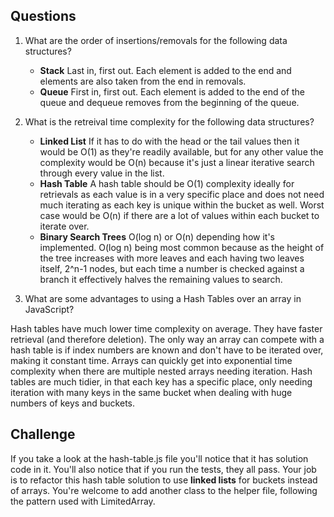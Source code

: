 ## Questions
1. What are the order of insertions/removals for the following data structures?
   - **Stack**
   Last in, first out. Each element is added to the end and elements are also taken from the end in removals. 
   - **Queue**
   First in, first out. Each element is added to the end of the queue and dequeue removes from the beginning of the queue.
2. What is the retreival time complexity for the following data structures?
   - **Linked List**
   If it has to do with the head or the tail values then it would be O(1) as they're readily available, but for any other value the complexity would be O(n) because it's just a linear iterative search through every value in the list.
   - **Hash Table**
   A hash table should be O(1) complexity ideally for retrievals as each value is in a very specific place and does not need much iterating as each key is unique within the bucket as well. Worst case would be O(n) if there are a lot of values within each bucket to iterate over. 
   - **Binary Search Trees**
   O(log n) or O(n) depending how it's implemented. O(log n) being most common because as the height of the tree increases with more leaves and each having two leaves itself, 2^n-1 nodes, but each time a number is checked against a branch it effectively halves the remaining values to search. 

3. What are some advantages to using a Hash Tables over an array in JavaScript?

Hash tables have much lower time complexity on average. They have faster retrieval (and therefore deletion). The only way an array can compete with a hash table is if index numbers are known and don't have to be iterated over, making it constant time. Arrays can quickly get into exponential time complexity when there are multiple nested arrays needing iteration. Hash tables are much tidier, in that each key has a specific place, only needing iteration with many keys in the same bucket when dealing with huge numbers of keys and buckets. 

## Challenge
If you take a look at the hash-table.js file you'll notice that it has solution code in it. You'll also notice that if you run the tests, they all pass. Your job is to refactor this hash table solution to use **linked lists** for buckets instead of arrays. You're welcome to add another class to the helper file, following the pattern used with LimitedArray.